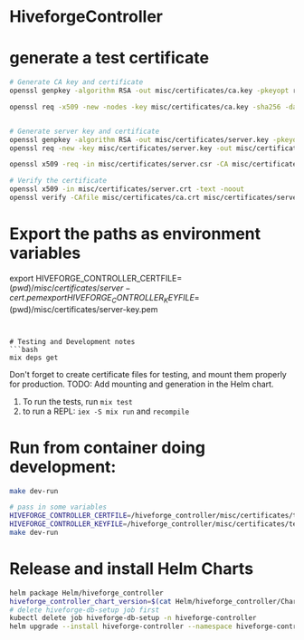 # HiveforgeController


# generate a test certificate
```bash
# Generate CA key and certificate
openssl genpkey -algorithm RSA -out misc/certificates/ca.key -pkeyopt rsa_keygen_bits:2048

openssl req -x509 -new -nodes -key misc/certificates/ca.key -sha256 -days 365 -out misc/certificates/ca.crt -config misc/certificates/ca.conf


# Generate server key and certificate
openssl genpkey -algorithm RSA -out misc/certificates/server.key -pkeyopt rsa_keygen_bits:2048
openssl req -new -key misc/certificates/server.key -out misc/certificates/server.csr -config misc/certificates/server_csr.conf

openssl x509 -req -in misc/certificates/server.csr -CA misc/certificates/ca.crt -CAkey misc/certificates/ca.key -CAcreateserial -out misc/certificates/server.crt -days 365 -sha256 -extfile misc/certificates/server_csr.conf -extensions req_ext

# Verify the certificate
openssl x509 -in misc/certificates/server.crt -text -noout
openssl verify -CAfile misc/certificates/ca.crt misc/certificates/server.crt
```

# Export the paths as environment variables
export HIVEFORGE_CONTROLLER_CERTFILE=$(pwd)/misc/certificates/server-cert.pem
export HIVEFORGE_CONTROLLER_KEYFILE=$(pwd)/misc/certificates/server-key.pem
```


# Testing and Development notes
```bash
mix deps get
```
Don't forget to create certificate files for testing, and mount them properly for production. TODO: Add mounting and generation in the Helm chart.
1. To run the tests, run `mix test`
2. to run a REPL: `iex -S mix run` and `recompile`


# Run from container doing development:
```bash
make dev-run

# pass in some variables
HIVEFORGE_CONTROLLER_CERTFILE=/hiveforge_controller/misc/certificates/test-server-cert.pem \
HIVEFORGE_CONTROLLER_KEYFILE=/hiveforge_controller/misc/certificates/test-server-key.pem \
make dev-run
```


# Release and install Helm Charts
```bash
helm package Helm/hiveforge_controller
hiveforge_controller_chart_version=$(cat Helm/hiveforge_controller/Chart.yaml | grep version | awk '{print $2}')
# delete hiveforge-db-setup job first
kubectl delete job hiveforge-db-setup -n hiveforge-controller
helm upgrade --install hiveforge-controller --namespace hiveforge-controller hiveforge-controller-${hiveforge_controller_chart_version}.tgz --values values-example.yaml
```
